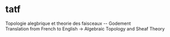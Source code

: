 # tatf
Topologie alegbrique et theorie des faisceaux -- Godement<br>
Translation from French to English -> Algebraic Topology and Sheaf Theory<br>
